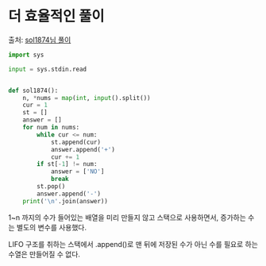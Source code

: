 # 더 효율적인 풀이

출처: [sol1874님 풀이](https://www.acmicpc.net/source/36135302)

```python
import sys

input = sys.stdin.read


def sol1874():
    n, *nums = map(int, input().split())
    cur = 1
    st = []
    answer = []
    for num in nums:
        while cur <= num:
            st.append(cur)
            answer.append('+')
            cur += 1
        if st[-1] != num:
            answer = ['NO']
            break
        st.pop()
        answer.append('-')
    print('\n'.join(answer))
```

1~n 까지의 수가 들어있는 배열을 미리 만들지 않고 스택으로 사용하면서, 증가하는 수는 별도의 변수를 사용했다.

LIFO 구조를 취하는 스택에서 .append()로 맨 뒤에 저장된 수가 아닌 수를 필요로 하는 수열은 만들어질 수 없다.
